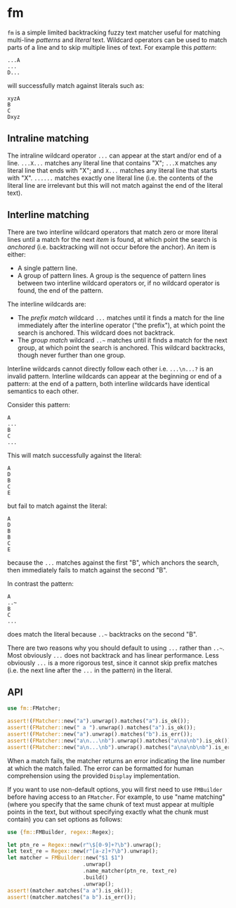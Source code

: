 # fm

`fm` is a simple limited backtracking fuzzy text matcher useful for matching
multi-line *patterns* and *literal* text. Wildcard operators can be used to
match parts of a line and to skip multiple lines of text. For example this
*pattern*:

```text
...A
...
D...
```

will successfully match against literals such as:

```text
xyzA
B
C
Dxyz
```


## Intraline matching

The intraline wildcard operator `...` can appear at the start and/or end of a
line. `...X...` matches any literal line that contains "X"; `...X` matches any
literal line that ends with "X"; and `X...` matches any literal line that
starts with "X". `......` matches exactly one literal line (i.e. the contents
of the literal line are irrelevant but this will not match against the end
of the literal text).


## Interline matching

There are two interline wildcard operators that match zero or more literal
lines until a match for the next *item* is found, at which point the search is
*anchored* (i.e. backtracking will not occur before the anchor). An item is
either:

  * A single pattern line.
  * A group of pattern lines. A group is the sequence of pattern lines between
    two interline wildcard operators or, if no wildcard operator is found, the
    end of the pattern.

The interline wildcards are:

  * The *prefix match* wildcard `...` matches until it finds a match for the
    line immediately after the interline operator ("the prefix"), at which
    point the search is anchored. This wildcard does not backtrack.
  * The *group match* wildcard `..~` matches until it finds a match for the
    next group, at which point the search is anchored. This wildcard
    backtracks, though never further than one group.

Interline wildcards cannot directly follow each other i.e. `...\n...?` is an
invalid pattern. Interline wildcards can appear at the beginning or end of
a pattern: at the end of a pattern, both interline wildcards have identical
semantics to each other.

Consider this pattern:

```text
A
...
B
C
...
```

This will match successfully against the literal:

```text
A
D
B
C
E
```

but fail to match against the literal:

```text
A
D
B
B
C
E
```

because the `...` matches against the first "B", which anchors the search, then
immediately fails to match against the second "B".

In contrast the pattern:

```text
A
..~
B
C
...
```

does match the literal because `..~` backtracks on the second "B".

There are two reasons why you should default to using `...` rather than `..~`.
Most obviously `...` does not backtrack and has linear performance. Less
obviously `...` is a more rigorous test, since it cannot skip prefix matches
(i.e. the next line after the `...` in the pattern) in the literal.


## API

```rust
use fm::FMatcher;

assert!(FMatcher::new("a").unwrap().matches("a").is_ok());
assert!(FMatcher::new(" a ").unwrap().matches("a").is_ok());
assert!(FMatcher::new("a").unwrap().matches("b").is_err());
assert!(FMatcher::new("a\n...\nb").unwrap().matches("a\na\nb").is_ok());
assert!(FMatcher::new("a\n...\nb").unwrap().matches("a\na\nb\nb").is_err());
```

When a match fails, the matcher returns an error indicating the line number at
which the match failed. The error can be formatted for human comprehension
using the provided `Display` implementation.

If you want to use non-default options, you will first need to use `FMBuilder`
before having access to an `FMatcher`. For example, to use "name matching"
(where you specify that the same chunk of text must appear at multiple points
in the text, but without specifying exactly what the chunk must contain) you
can set options as follows:

```rust
use {fm::FMBuilder, regex::Regex};

let ptn_re = Regex::new(r"\$[0-9]+?\b").unwrap();
let text_re = Regex::new(r"[a-z]+?\b").unwrap();
let matcher = FMBuilder::new("$1 $1")
                        .unwrap()
                        .name_matcher(ptn_re, text_re)
                        .build()
                        .unwrap();
assert!(matcher.matches("a a").is_ok());
assert!(matcher.matches("a b").is_err());
```
